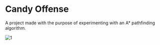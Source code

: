 # Candy Offense
A project made with the purpose of experimenting with an A* pathfinding algorithm.

![1](https://user-images.githubusercontent.com/50552606/60092468-c5e76e80-974f-11e9-85ec-1a55a1169c43.png)

